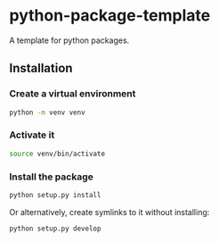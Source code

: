 # python-package-template

A template for python packages.

## Installation 

### Create a virtual environment

```bash
python -m venv venv
```

### Activate it

```bash
source venv/bin/activate
```

### Install the package

```bash
python setup.py install
```

Or alternatively, create symlinks to it without installing:

```bash
python setup.py develop
```